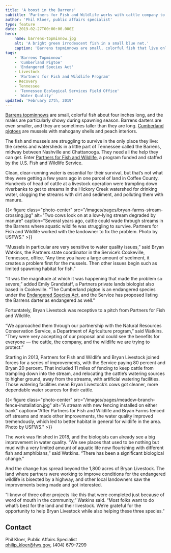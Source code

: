 ```yaml
---
title: 'A boost in the Barrens'
subtitle: 'Partners for Fish and Wildlife works with cattle company to improve habitat for topminnows, darters and mussels'
author: 'Phil Kloer, public affairs specialist'
type: feature
date: 2019-02-27T00:00:00.000Z
hero:
    name: barrens-topminnow.jpg
    alt: 'A bright green irrodescent fish in a small blue net.'
    caption: 'Barrens topminnows are small, colorful fish that live only in a few creeks in central Tennessee. The U.S. Fish and Wildlife Service has proposed listing the fish as endangered. Photo by Emily Granstaff, USFWS.'
tags:
    - 'Barrens Topminnow'
    - 'Cumberland Pigtoe'
    - 'Endangered Species Act'
    - Livestock
    - 'Partners for Fish and Wildlife Program'
    - Recovery
    - Tennessee
    - 'Tennessee Ecological Services Field Office'
    - 'Water Quality'
updated: 'February 27th, 2019'
---
```


[Barrens topminnows](https://ecos.fws.gov/ecp0/profile/speciesProfile?spcode=E05C) are small, colorful fish about four inches long, and the males are particularly showy during spawning season. Barrens darters are even smaller, and they are sometimes taller than they are long. [Cumberland pigtoes](https://ecos.fws.gov/ecp0/profile/speciesProfile?spcode=F033) are mussels with mahogany shells and peach interiors.

The fish and mussels are struggling to survive in the only place they live: the creeks and watersheds in a little part of Tennessee called the Barrens, midway between Nashville and Chattanooga. They need all the help they can get. Enter [Partners for Fish and Wildlife](/our-services/partners-program/), a program funded and staffed by the U.S. Fish and Wildlife Service.

Clean, clear-running water is essential for their survival, but that’s not what they were getting a few years ago in one parcel of land in Coffee County. Hundreds of head of cattle at a livestock operation were trampling down riverbanks to get to streams in the Hickory Creek watershed for drinking water, clogging the streams with dirt and sediment, and polluting them with manure.

{{< figure class="photo-center" src="/images/pages/bryan-farms-stream-crossing.jpg" alt="Two cows look on at a low-lying stream degraded by manure" caption="Several years ago, cattle could wade through streams in the Barrens where aquatic wildlife was struggling to survive. Partners for Fish and Wildlife worked with the landowner to fix the problem. Photo by USFWS." >}}

“Mussels in particular are very sensitive to water quality issues,” said Bryan Watkins, the Partners state coordinator in the Service’s Cookeville, Tennessee, office. “Any time you have a large amount of sediment, it creates a problem first for the mussels. Then other issues begin such as limited spawning habitat for fish.”

“It was the magnitude at which it was happening that made the problem so severe,” added Emily Grandstaff, a Partners private lands biologist also based in Cookeville. “The Cumberland pigtoe is an endangered species under the [Endangered Species Act](/endangered-species-act), and the Service has proposed listing the Barrens darter as endangered as well.”

Fortuntately, Bryan Livestock was receptive to a pitch from Partners for Fish and Wildlife.

“We approached them through our partnership with the Natural Resources Conservation Service, a Department of Agriculture program,” said Watkins. “They were very accepting of our proposal and could see the benefits for everyone &mdash; the cattle, the company, and the wildlife we are trying to protect.”

Starting in 2013, Partners for Fish and Wildlife and Bryan Livestock joined forces for a series of improvements, with the Service paying 80 percent and Bryan 20 percent. That included 11 miles of fencing to keep cattle from trampling down into the stream, and relocating the cattle’s watering sources to higher ground, away from the streams, with artificial watering facilities. Those watering facilities mean Bryan Livestock’s cows got cleaner, more dependable water sources for their cattle.

{{< figure class="photo-center" src="/images/pages/meadow-branch-fence-installation.jpg" alt="A stream with new fencing installed on either bank" caption="After Partners for Fish and Wildlife and Bryan Farms fenced off streams and made other improvements, the water quality improved tremendously, which led to better habitat in general for wildlife in the area. Photo by USFWS." >}}

The work was finished in 2018, and the biologists can already see a big improvement in water quality. “We see places that used to be nothing but mud with a very limited amount of aquatic life now flourishing with different fish and amphibians,” said Watkins. “There has been a significant biological change.”

And the change has spread beyond the 1,800 acres of Bryan Livestock. The land where partners were working to improve conditions for the endangered wildlife is bisected by a highway, and other local landowners saw the improvements being made and got interested.

“I know of three other projects like this that were completed just because of word of mouth in the community,” Watkins said. “Most folks want to do what’s best for the land and their livestock. We’re grateful for the opportunity to help Bryan Livestock while also helping these three species.”

## Contact

Phil Kloer, Public Affairs Specialist  
[philip_kloer@fws.gov](mailto:philip_kloer@fws.gov), (404) 679-7299